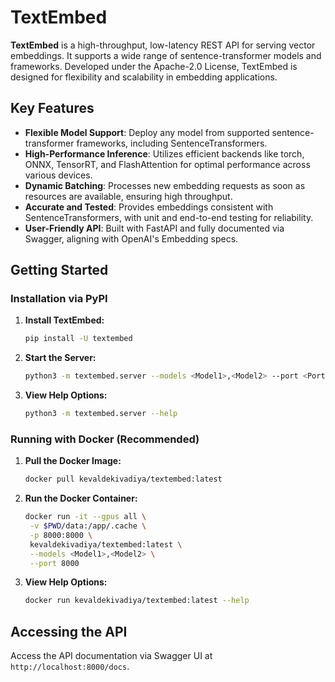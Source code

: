 # TextEmbed

**TextEmbed** is a high-throughput, low-latency REST API for serving vector embeddings. It supports a wide range of sentence-transformer models and frameworks. Developed under the Apache-2.0 License, TextEmbed is designed for flexibility and scalability in embedding applications.

## Key Features

- **Flexible Model Support**: Deploy any model from supported sentence-transformer frameworks, including SentenceTransformers.
- **High-Performance Inference**: Utilizes efficient backends like torch, ONNX, TensorRT, and FlashAttention for optimal performance across various devices.
- **Dynamic Batching**: Processes new embedding requests as soon as resources are available, ensuring high throughput.
- **Accurate and Tested**: Provides embeddings consistent with SentenceTransformers, with unit and end-to-end testing for reliability.
- **User-Friendly API**: Built with FastAPI and fully documented via Swagger, aligning with OpenAI's Embedding specs.

## Getting Started

### Installation via PyPI

1. **Install TextEmbed:**

    ```bash
    pip install -U textembed
    ```

2. **Start the Server:**

    ```bash
    python3 -m textembed.server --models <Model1>,<Model2> --port <Port>
    ```

3. **View Help Options:**

    ```bash
    python3 -m textembed.server --help
    ```

### Running with Docker (Recommended)

1. **Pull the Docker Image:**

    ```bash
    docker pull kevaldekivadiya/textembed:latest
    ```

2. **Run the Docker Container:**

    ```bash
    docker run -it --gpus all \
     -v $PWD/data:/app/.cache \
     -p 8000:8000 \
     kevaldekivadiya/textembed:latest \
     --models <Model1>,<Model2> \
     --port 8000
    ```

3. **View Help Options:**

    ```bash
    docker run kevaldekivadiya/textembed:latest --help
    ```

## Accessing the API

Access the API documentation via Swagger UI at `http://localhost:8000/docs`.
